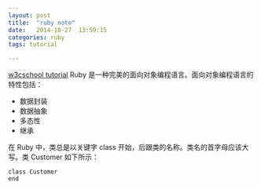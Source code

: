 ```yaml
---
layout: post
title:  "ruby note"
date:   2014-10-27	13:59:15
categories: ruby
tags: tutorial

---
```


[w3cschool tutorial](http://www.w3cschool.cc/ruby/ruby-class.html)
Ruby 是一种完美的面向对象编程语言。面向对象编程语言的特性包括：

* 数据封装
* 数据抽象
* 多态性
* 继承

在 Ruby 中，类总是以关键字 class 开始，后跟类的名称。类名的首字母应该大写。类 Customer 如下所示：	

	class Customer
	end
